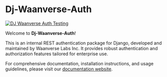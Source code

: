 # Dj-Waanverse-Auth

[![DJ Waanverse Auth Testing](https://theetawee.github.io/COMPANY-FILES/images/git_testing_badge.svg)](https://github.com/Theetawee/DJ_WAANVERSE_AUTH/actions/workflows/testing.yml)

Welcome to **Dj-Waanverse-Auth**!

This is an internal REST authentication package for Django, developed and maintained by Waanverse Labs Inc. It provides robust authentication and authorization features tailored for enterprise use.

For comprehensive documentation, installation instructions, and usage guidelines, please visit our [documentation website](https://docs.waanverse.com/dj-waanverse-auth).
